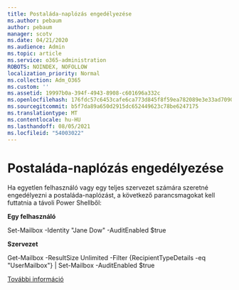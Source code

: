 ```yaml
---
title: Postaláda-naplózás engedélyezése
ms.author: pebaum
author: pebaum
manager: scotv
ms.date: 04/21/2020
ms.audience: Admin
ms.topic: article
ms.service: o365-administration
ROBOTS: NOINDEX, NOFOLLOW
localization_priority: Normal
ms.collection: Adm_O365
ms.custom: ''
ms.assetid: 19997b0a-394f-4943-8908-c601696a332c
ms.openlocfilehash: 176fdc57c6453cafe6ca773d845f8f59ea782089e3e33ad70909ed495aa1a8c4
ms.sourcegitcommit: b5f7da89a650d2915dc652449623c78be6247175
ms.translationtype: MT
ms.contentlocale: hu-HU
ms.lasthandoff: 08/05/2021
ms.locfileid: "54003022"
---
```

# <a name="enable-mailbox-auditing"></a>Postaláda-naplózás engedélyezése

Ha egyetlen felhasználó vagy egy teljes szervezet számára szeretné engedélyezni a postaláda-naplózást, a következő parancsmagokat kell futtatnia a távoli Power Shellből:
  
 **Egy felhasználó**
  
Set-Mailbox -Identity "Jane Dow" -AuditEnabled $true
  
 **Szervezet**
  
Get-Mailbox -ResultSize Unlimited -Filter {RecipientTypeDetails -eq "UserMailbox"} | Set-Mailbox -AuditEnabled $true
  
[További információ](https://docs.microsoft.com/microsoft-365/compliance/enable-mailbox-auditing)
  

